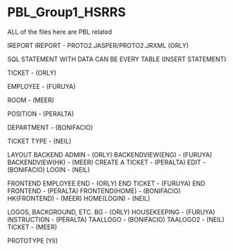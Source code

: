 # PBL_Group1_HSRRS

ALL of the files here are PBL related

IREPORT
IREPORT - PROTO2.JASPER/PROTO2.JRXML (ORLY)

SQL STATEMENT WITH DATA CAN BE EVERY TABLE (INSERT STATEMENT)

TICKET - (ORLY)

EMPLOYEE - (FURUYA)

ROOM - (MEER)

POSITION - (PERALTA)

DEPARTMENT - (BONIFACIO)

TICKET TYPE - (NEIL)


LAYOUT
BACKEND
ADMIN - (ORLY)
BACKENDVIEW(ENG) - (FURUYA)
BACKENDVIEW(HK) - (MEER)
CREATE A TICKET - (PERALTA)
EDIT - (BONIFACIO)
LOGIN - (NEIL)

FRONTEND
EMPLOYEE END - (ORLY)
END TICKET - (FURUYA)
END FRONTEND - (PERALTA)
FRONTEND(HOME) - (BONIFACIO)
HK(FRONTEND) - (MEER)
HOME(LOGIN) - (NEIL)

LOGOS, BACKGROUND, ETC.
BG - (ORLY)
HOUSEKEEPING - (FURUYA)
INSTRUCTION - (PERALTA)
TAALLOGO - (BONIFACIO)
TAALOGO2 - (NEIL)
TICKET - (MEER)

PROTOTYPE (YII)

